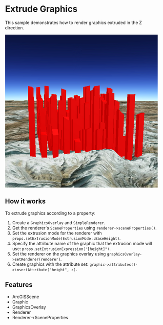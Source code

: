 # Extrude Graphics

This sample demonstrates how to render graphics extruded in the Z direction.

![](screenshot.png)

## How it works
To extrude graphics according to a property:

1. Create a ```GraphicsOverlay``` and ```SimpleRenderer```.
2. Get the renderer's ```SceneProperties``` using ```renderer->sceneProperties()```.
3. Set the extrusion mode for the renderer with ```props.setExtrusionMode(ExtrusionMode::BaseHeight)```.
4. Specify the attribute name of the graphic that the extrusion mode will use: ```props.setExtrusionExpression("[height]")```.
5. Set the renderer on the graphics overlay using ```graphicsOverlay->setRenderer(renderer)```.
6. Create graphics with the attribute set: ```graphic->attributes()->insertAttribute("height", z)```.

## Features
- ArcGISScene
- Graphic
- GraphicsOverlay
- Renderer
- Renderer->SceneProperties
